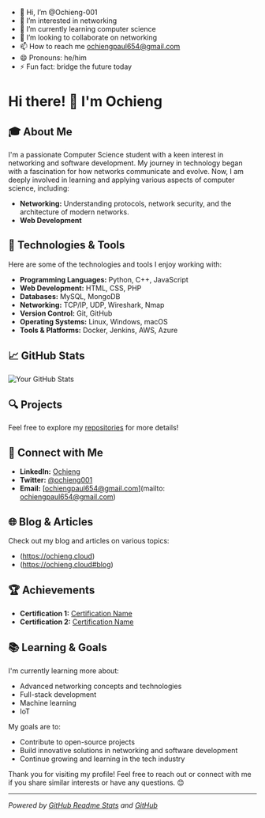 - 👋 Hi, I’m @Ochieng-001
- 👀 I’m interested in networking 
- 🌱 I’m currently learning computer science 
- 💞️ I’m looking to collaborate on networking 
- 📫 How to reach me ochiengpaul654@gmail.com
- 😄 Pronouns: he/him
- ⚡ Fun fact: bridge the future today 

<!---
Ochieng-001/Ochieng-001 is a ✨ special ✨ repository because its `README.md` (this file) appears on your GitHub profile.
You can click the Preview link to take a look at your changes.
--->
# Hi there! 👋 I'm Ochieng

## 🎓 About Me

I'm a passionate Computer Science student with a keen interest in networking and software development. My journey in technology began with a fascination for how networks communicate and evolve. Now, I am deeply involved in learning and applying various aspects of computer science, including:

- **Networking:** Understanding protocols, network security, and the architecture of modern networks.
- **Web Development**
## 🔧 Technologies & Tools

Here are some of the technologies and tools I enjoy working with:

- **Programming Languages:** Python, C++, JavaScript
- **Web Development:** HTML, CSS, PHP
- **Databases:** MySQL, MongoDB
- **Networking:** TCP/IP, UDP, Wireshark, Nmap
- **Version Control:** Git, GitHub
- **Operating Systems:** Linux, Windows, macOS
- **Tools & Platforms:** Docker, Jenkins, AWS, Azure

## 📈 GitHub Stats

![Your GitHub Stats](https://github-readme-stats.vercel.app/api?username=Ochieng-001&show_icons=true&hide_title=false&count_private=true&hide=prs&theme=dark)

## 🔍 Projects

Feel free to explore my [repositories](https://github.com/Ochieng-001) for more details!

## 💬 Connect with Me

- **LinkedIn:** [Ochieng](https://www.linkedin.com/in/ochieng-paul-924a94315?utm_source=share&utm_campaign=share_via&utm_content=profile&utm_medium=android_app)
- **Twitter:** [@ochieng001](https://twitter.com/ochieng_001)
- **Email:** [ochiengpaul654@gmail.com](mailto: ochiengpaul654@gmail.com)

## 🌐 Blog & Articles

Check out my blog and articles on various topics:

- (https://ochieng.cloud)
- (https://ochieng.cloud#blog)

## 🏆 Achievements

- **Certification 1:** [Certification Name](https://cisco.com)
- **Certification 2:** [Certification Name](https://cisco.com)

## 📚 Learning & Goals

I'm currently learning more about:
- Advanced networking concepts and technologies
- Full-stack development
- Machine learning
- IoT 

My goals are to:
- Contribute to open-source projects
- Build innovative solutions in networking and software development
- Continue growing and learning in the tech industry

Thank you for visiting my profile! Feel free to reach out or connect with me if you share similar interests or have any questions. 😊

---

*Powered by [GitHub Readme Stats](https://github.com/anuraghazra/github-readme-stats) and [GitHub](https://github.com/)*

